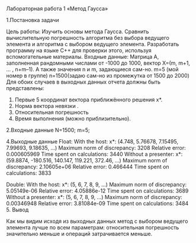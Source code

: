  Лабораторная работа 1
«Метод Гаусса»



1.Постановка задачи
 
Цель работы:
Изучить основы метода Гаусса. Сравнить вычислительную погрешность   алгоритма без выбора ведущего элемента и алгоритма с выбором ведущего элемента. 
Разработать программу на языке C++ для проверки этого, используя вспомогательные материалы.
Входные данные: 
Матрица A, заполненная рандомными числами от -1000 до 1000, вектор X=(m, m+1, ... , n+m–1). А также значения n и m, задающиеся сам-но.
m=5 (мой номер в группе)
n=1500(задаю сам-но из промежутка от 1500 до 2000)
Для обоих случаев в выходных данных отчета должны быть представлены:
1. Первые 5 координат вектора приближённого решения x*.
2. Норма вектора невязки . 
3. Относительная погрешность   
4. Время выполнения (можно приблизительно). 


2.Входные данные
N=1500; m=5;

4.Выходные данные
Float:
With the host: 
	x*: (4.748, 5.76678, 7.15495, 7.99693, 9.18635, ...)
	Maximum norm of discrepancy: 3208
	Relative error: 0.000605969
	Time spent on calculations: 3440
Without a presenter: 
	x*: (59.8874, -180.516, 140.147, 119.221, 372.46, ...)
	Maximum norm of discrepancy: 2.10605e+06
	Relative error: 0.466444
	 Time spent on calculations: 3833

Double:
With the host: 
	x*: (5, 6, 7, 8, 9, ...)
	Maximum norm of discrepancy: 5.05149e-06
	Relative error: 4.05886e-12
	Time spent on calculations: 3689
Without a presenter: 
	x*: (5, 6, 7, 8, 9, ...)
	Maximum norm of discrepancy: 0.00346948
	Relative error: 3.81084e-09
	 Time spent on calculations: 3484
5. Вывод
 
Как мы видим исходя из выходных данных метод с выбором ведущего элемента лучше по всем параметрам:
относительная погрешность значительно меньше и операций затрачивается меньше.
